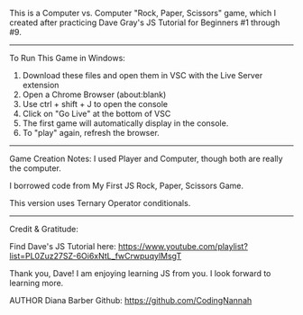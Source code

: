 This is a Computer vs. Computer "Rock, Paper, Scissors" game, which I created after practicing Dave Gray's JS Tutorial for Beginners #1 through #9.
___________________________________
To Run This Game in Windows:
1. Download these files and open them in VSC with the Live Server extension
2. Open a Chrome Browser (about:blank)
3. Use ctrl + shift + J to open the console
4. Click on "Go Live" at the bottom of VSC
5. The first game will automatically display in the console.
6. To "play" again, refresh the browser.
____________________________________
Game Creation Notes:
I used Player and Computer, though both are really the computer.

I borrowed code from My First JS Rock, Paper, Scissors Game.

This version uses Ternary Operator conditionals.
____________________________________
Credit & Gratitude:

Find Dave's JS Tutorial here:
https://www.youtube.com/playlist?list=PL0Zuz27SZ-6Oi6xNtL_fwCrwpuqylMsgT

Thank you, Dave! 
I am enjoying learning JS from you. I look forward to learning more.

AUTHOR Diana Barber Github: https://github.com/CodingNannah